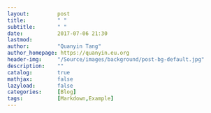 ```yaml
---
layout:         post
title:          " "
subtitle:       " "
date:           2017-07-06 21:30
lastmod:
author:         "Quanyin Tang"
author_homepage: https://quanyin.eu.org
header-img:     "/Source/images/background/post-bg-default.jpg"
description:    ""
catalog:        true
mathjax:        false
lazyload:       false
categories:     [Blog]
tags:           [Markdown,Example]
---
```


